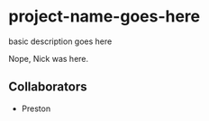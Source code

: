 # project-name-goes-here
basic description goes here

Nope, Nick was here.

## Collaborators
- Preston
